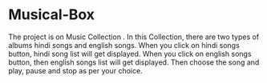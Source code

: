 # Musical-Box
The project is on Music Collection . In this Collection, there are two types of albums hindi songs and english songs. When you click on hindi songs button, hindi song list will get displayed. When you click on english songs button, then english songs list will get displayed. Then choose the song and play, pause and stop as per your choice.
